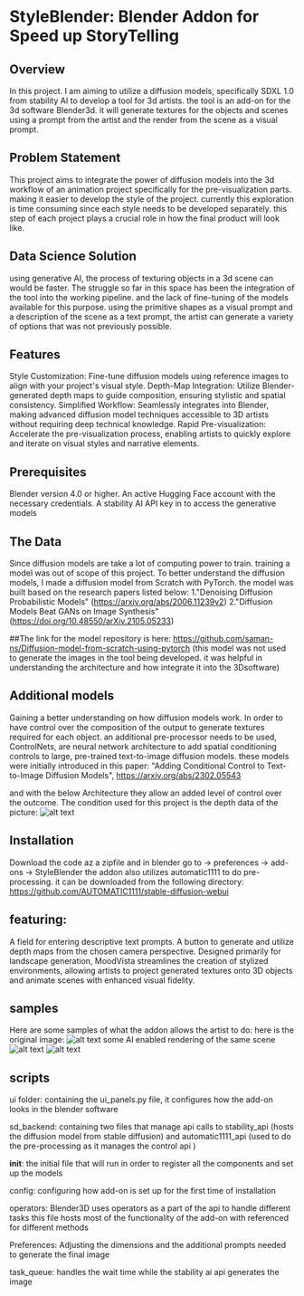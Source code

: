 # StyleBlender: Blender Addon for Speed up StoryTelling


## Overview
In this project. I am aiming to utilize a diffusion models, specifically SDXL 1.0 from stability AI to develop a tool for 3d artists. the tool is an add-on for the 3d software Blender3d. it will generate textures for the objects and scenes using a prompt from the artist and the render from the scene as a visual prompt.

## Problem Statement
This project aims to integrate the power of diffusion models into the 3d workflow of an animation project specifically for the pre-visualization parts. making it easier to develop the style of the project. currently this exploration is time consuming since each style needs to be developed separately. this step of each project plays a crucial role in how the final product will look like. 

## Data Science Solution  
using generative AI, the process of texturing objects in a 3d scene can would be faster. The struggle so far in this space has been the integration of the tool into the working pipeline. and the lack of fine-tuning of the models available for this purpose. using the primitive shapes as a visual prompt and a description of the scene as a text prompt, the artist can generate a variety of options that was not previously possible.


## Features
Style Customization: Fine-tune diffusion models using reference images to align with your project's visual style.
Depth-Map Integration: Utilize Blender-generated depth maps to guide composition, ensuring stylistic and spatial consistency.
Simplified Workflow: Seamlessly integrates into Blender, making advanced diffusion model techniques accessible to 3D artists without requiring deep technical knowledge.
Rapid Pre-visualization: Accelerate the pre-visualization process, enabling artists to quickly explore and iterate on visual styles and narrative elements.


## Prerequisites
Blender version 4.0 or higher.
An active Hugging Face account with the necessary credentials.
A stability AI API key in to access the generative models

## The Data
Since diffusion models are take a lot of computing power to train. training a model was out of scope of this project. To better understand the diffusion models, I made a diffusion model from Scratch with PyTorch. the model was built based on the research papers listed below:
1."Denoising Diffusion Probabilistic Models" (https://arxiv.org/abs/2006.11239v2)
2."Diffusion Models Beat GANs on Image Synthesis" (https://doi.org/10.48550/arXiv.2105.05233)

##The link for the model repository is here:
https://github.com/saman-ns/Diffusion-model-from-scratch-using-pytorch
 (this model was not used to generate the images in the tool being developed. it was helpful in understanding the architecture and how integrate it into the 3Dsoftware)

## Additional models
Gaining a better understanding on how diffusion models work. In order to have control over the composition of the output to generate textures required for each object. an additional pre-processor needs to be used, ControlNets, are neural network architecture to add spatial conditioning controls to large, pre-trained text-to-image diffusion models. these models were initially introduced in this paper:
 "Adding Conditional Control to Text-to-Image Diffusion Models", https://arxiv.org/abs/2302.05543

and with the below Architecture they allow an added level of control over the outcome. The condition used for this project is the depth data of the picture:
![alt text](Controlnet.JPG)


## Installation
Download the code az a zipfile and in blender go to -> preferences -> add-ons -> StyleBlender
the addon also utilizes automatic1111 to do pre-processing. it can be downloaded from the following directory:
https://github.com/AUTOMATIC1111/stable-diffusion-webui

 
 
## featuring:
A field for entering descriptive text prompts.
A button to generate and utilize depth maps from the chosen camera perspective.
Designed primarily for landscape generation, MoodVista streamlines the creation of stylized environments, allowing artists to project generated textures onto 3D objects and animate scenes with enhanced visual fidelity.

## samples
Here are some samples of what the addon allows the artist to do:
here is the original image:
![alt text](<ai-render-1714923225-steampunk style flowers in a pot and lamp . retro, mechanical, detailed, Victorian-2-after-upscaled-9juaa8b_.png>)
some AI enabled rendering of the same scene
![alt text](<ai-render-1714923225-steampunk style flowers in a pot and lamp . retro, mechanical, detailed, Victorian-2-after-upscaled-9juaa7b_.png>)
![alt text](<ai-render-1714923151-flowers in a pot and lamp . in Shin Hanga style, eldritch-2-after-upscaled-290i904e.png>)

## scripts
ui folder: containing the ui_panels.py file, it configures how the add-on looks in the blender software

sd_backend: containing two files that manage api calls to stability_api (hosts the diffusion model from stable diffusion) and automatic1111_api (used to do the pre-processing as it manages the control api )

__init__: the initial file that will run in order to register all the components and set up the models

config: configuring how add-on is set up for the first time of installation

operators: Blender3D uses operators as a part of the api to handle different tasks this file hosts most of the functionality of the add-on with referenced for different methods 

Preferences: Adjusting the dimensions and the additional prompts needed to generate the final image

task_queue: handles the wait time while the stability ai api generates the image







